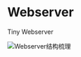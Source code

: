 # Webserver
Tiny Webserver

![Webserver结构梳理](E:\software\linux\share\Webserver项目\Myserver\Webserver结构梳理.png)
